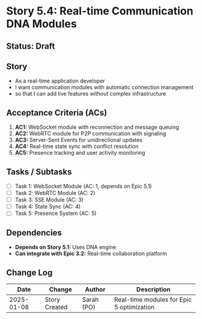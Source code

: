# Story 5.4: Real-time Communication DNA Modules

## Status: Draft

## Story

- As a real-time application developer
- I want communication modules with automatic connection management
- so that I can add live features without complex infrastructure

## Acceptance Criteria (ACs)

1. **AC1:** WebSocket module with reconnection and message queuing
2. **AC2:** WebRTC module for P2P communication with signaling
3. **AC3:** Server-Sent Events for unidirectional updates
4. **AC4:** Real-time state sync with conflict resolution
5. **AC5:** Presence tracking and user activity monitoring

## Tasks / Subtasks

- [ ] Task 1: WebSocket Module (AC: 1, depends on Epic 5.1)
- [ ] Task 2: WebRTC Module (AC: 2)
- [ ] Task 3: SSE Module (AC: 3)
- [ ] Task 4: State Sync (AC: 4)
- [ ] Task 5: Presence System (AC: 5)

## Dependencies

- **Depends on Story 5.1:** Uses DNA engine
- **Can integrate with Epic 3.2:** Real-time collaboration platform

## Change Log

| Date       | Change        | Author     | Description                               |
| ---------- | ------------- | ---------- | ----------------------------------------- |
| 2025-01-08 | Story Created | Sarah (PO) | Real-time modules for Epic 5 optimization |
